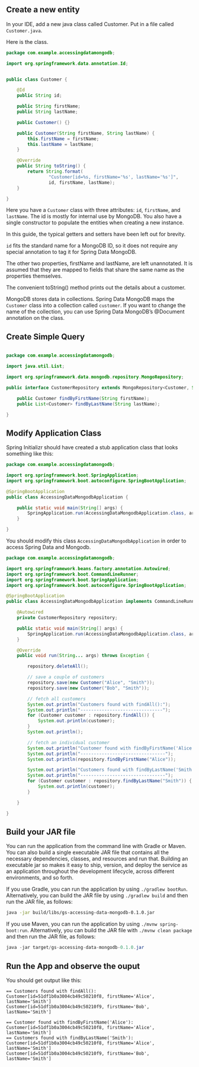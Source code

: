 ## Create a new entity

In your IDE, add a new java class called Customer.  Put in a file called `Customer.java`.

Here is the class.

```java
package com.example.accessingdatamongodb;

import org.springframework.data.annotation.Id;


public class Customer {

    @Id
    public String id;

    public String firstName;
    public String lastName;

    public Customer() {}

    public Customer(String firstName, String lastName) {
        this.firstName = firstName;
        this.lastName = lastName;
    }

    @Override
    public String toString() {
        return String.format(
                "Customer[id=%s, firstName='%s', lastName='%s']",
                id, firstName, lastName);
    }

}
```

Here you have a `Customer` class with three attributes: `id`, `firstName`, and `lastName`. The id is mostly for internal use by MongoDB. You also have a single constructor to populate the entities when creating a new instance.

In this guide, the typical getters and setters have been left out for brevity.

`id` fits the standard name for a MongoDB ID, so it does not require any special annotation to tag it for Spring Data MongoDB.

The other two properties, firstName and lastName, are left unannotated. It is assumed that they are mapped to fields that share the same name as the properties themselves.

The convenient toString() method prints out the details about a customer.

MongoDB stores data in collections. Spring Data MongoDB maps the `Customer` class into a collection called `customer`. If you want to change the name of the collection, you can use Spring Data MongoDB’s @Document annotation on the class.

## Create Simple Query

```java

package com.example.accessingdatamongodb;

import java.util.List;

import org.springframework.data.mongodb.repository.MongoRepository;

public interface CustomerRepository extends MongoRepository<Customer, String> {

    public Customer findByFirstName(String firstName);
    public List<Customer> findByLastName(String lastName);

}
```


## Modify Application Class

Spring Initializr should have created a stub application class that looks something like this:

```java
package com.example.accessingdatamongodb;

import org.springframework.boot.SpringApplication;
import org.springframework.boot.autoconfigure.SpringBootApplication;

@SpringBootApplication
public class AccessingDataMongodbApplication {

	public static void main(String[] args) {
		SpringApplication.run(AccessingDataMongodbApplication.class, args);
	}

}

```

You should modify this class `AccessingDataMongodbApplication` in order to access Spring Data and Mongodb.

```java
package com.example.accessingdatamongodb;

import org.springframework.beans.factory.annotation.Autowired;
import org.springframework.boot.CommandLineRunner;
import org.springframework.boot.SpringApplication;
import org.springframework.boot.autoconfigure.SpringBootApplication;

@SpringBootApplication
public class AccessingDataMongodbApplication implements CommandLineRunner {

	@Autowired
	private CustomerRepository repository;

	public static void main(String[] args) {
		SpringApplication.run(AccessingDataMongodbApplication.class, args);
	}

	@Override
	public void run(String... args) throws Exception {

		repository.deleteAll();

		// save a couple of customers
		repository.save(new Customer("Alice", "Smith"));
		repository.save(new Customer("Bob", "Smith"));

		// fetch all customers
		System.out.println("Customers found with findAll():");
		System.out.println("-------------------------------");
		for (Customer customer : repository.findAll()) {
			System.out.println(customer);
		}
		System.out.println();

		// fetch an individual customer
		System.out.println("Customer found with findByFirstName('Alice'):");
		System.out.println("--------------------------------");
		System.out.println(repository.findByFirstName("Alice"));

		System.out.println("Customers found with findByLastName('Smith'):");
		System.out.println("--------------------------------");
		for (Customer customer : repository.findByLastName("Smith")) {
			System.out.println(customer);
		}

	}

}
```


## Build your JAR file

You can run the application from the command line with Gradle or Maven. You can also build a single executable JAR file that contains all the necessary dependencies, classes, and resources and run that. Building an executable jar so makes it easy to ship, version, and deploy the service as an application throughout the development lifecycle, across different environments, and so forth.

If you use Gradle, you can run the application by using `./gradlew bootRun`. Alternatively, you can build the JAR file by using `./gradlew build` and then run the JAR file, as follows:

```bash
java -jar build/libs/gs-accessing-data-mongodb-0.1.0.jar
```

If you use Maven, you can run the application by using `./mvnw spring-boot:run`. Alternatively, you can build the JAR file with `./mvnw clean package` and then run the JAR file, as follows:

```java
java -jar target/gs-accessing-data-mongodb-0.1.0.jar
```


## Run the App and observe the ouput

You should get output like this:

```console
== Customers found with findAll():
Customer[id=51df1b0a3004cb49c50210f8, firstName='Alice', lastName='Smith']
Customer[id=51df1b0a3004cb49c50210f9, firstName='Bob', lastName='Smith']

== Customer found with findByFirstName('Alice'):
Customer[id=51df1b0a3004cb49c50210f8, firstName='Alice', lastName='Smith']
== Customers found with findByLastName('Smith'):
Customer[id=51df1b0a3004cb49c50210f8, firstName='Alice', lastName='Smith']
Customer[id=51df1b0a3004cb49c50210f9, firstName='Bob', lastName='Smith']
```
